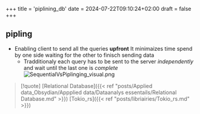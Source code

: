 +++
title = 'piplining_db'
date = 2024-07-22T09:10:24+02:00
draft = false
+++

## pipling 
- Enabling client to send all the queries **upfront**
	It minimaizes time spend by one side waiting for the other to finisch sending data 
	- Tradditionaly each query has to be sent to the server *independently* and wait until the last one is *complete*
![SequentialVsPiplinging_visual.png](/Notes/SequentialVsPiplinging_visual.png)
>[!quote] [Relational Database]({{< ref "posts/Applied data_Obsydian/Appplied data/Dataanalys essentails/Relational Database.md" >}}) [Tokio_rs]({{< ref "posts/libriairies/Tokio_rs.md" >}})